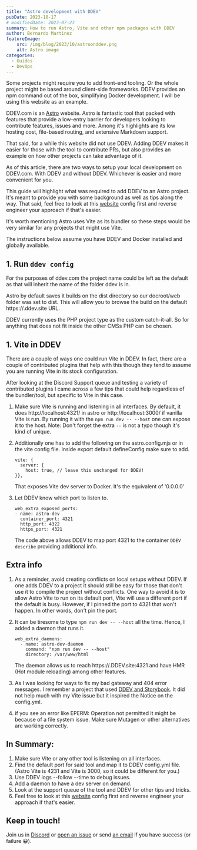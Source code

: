 ```yaml
---
title: "Astro development with DDEV"
pubDate: 2023-10-17
# modifiedDate: 2023-07-23
summary: How to run Astro, Vite and other npm packages with DDEV
author: Bernardo Martinez
featureImage:
    src: /img/blog/2023/10/astroonddev.png
    alt: Astro image
categories:
  - Guides
  - DevOps
---
```


Some projects might require you to add front-end tooling. Or the whole project might be based around client-side frameworks. DDEV provides an npm command out of the box, simplifying Docker development. I will be using this website as an example.

DDEV.com is an [Astro](https://astro.build/) website. Astro is fantastic tool that packed with features that provide a low-entry barrier for developers looking to contribute features, issues and more. Among it's highlights are its low hosting cost, file-based routing, and extensive Markdown support.

That said, for a while this website did not use DDEV. Adding DDEV makes it easier for those with the tool to contribute PRs, but also provides an example on how other projects can take advantage of it.

As of this article, there are two ways to setup your local development on DDEV.com. With DDEV and without DDEV. Whichever is easier and more convenient for you.

This guide will highlight what was required to add DDEV to an Astro project. It's meant to provide you with some background as well as tips along the way. That said, feel free to look at this [website](https://github.com/ddev/ddev.com/blob/main/.ddev/config.yaml) config first and reverse engineer your approach if that's easier.

It's worth mentioning Astro uses Vite as its bundler so these steps would be very similar for any projects that might use Vite.

The instructions below assume you have DDEV and Docker installed and globally available.

## 1. Run `ddev config`

For the purposes of ddev.com the project name could be left as the default as that will inherit the name of the folder ddev is in.

Astro by default saves it builds on the dist directory so our docroot/web folder was set to dist. This will allow you to browse the build on the default https://<projectname>.ddev.site URL.

DDEV currently uses the PHP project type as the custom catch-it-all. So for anything that does not fit inside the other CMSs PHP can be chosen.

## 1. Vite in DDEV

There are a couple of ways one could run Vite in DDEV.
In fact, there are a couple of contributed plugins that help with this though they tend to assume you are running Vite in its stock configuration.

After looking at the Discord Support queue and testing a variety of contributed plugins I came across a few tips that could help regardless of the bundler/tool, but specific to Vite in this case.


1. Make sure Vite is running and listening in all interfaces. By default, it does http://localhost:4321/ in astro or http://localhost:3000/ if vanilla Vite is run. By running it with the `npm run dev -- --host` one can expose it to the host. Note: Don't forget the extra `--` is not a typo though it's kind of unique.

2. Additionally one has to add the following on the astro.config.mjs or in the vite config file. Inside export default defineConfig make sure to add.
    ```
    vite: {
      server: {
        host: true, // leave this unchanged for DDEV!
    }},
    
    ```
    That exposes Vite dev server to Docker. It's the equivalent of '0.0.0.0'

3. Let DDEV know which port to listen to.
    ```
    web_extra_exposed_ports:
    - name: astro-dev
      container_port: 4321
      http_port: 4322
      https_port: 4321

    ```
    The code above allows DDEV to map port 4321 to the container `DDEV describe` providing additional info.

## Extra info


1. As a reminder, avoid creating conflicts on local setups without DDEV. If one adds DDEV to a project it should still be easy for those that don't use it to compile the project without conflicts. One way to avoid it is to allow Astro Vite to run on its default port, Vite will use a different port if the default is busy. However, if I pinned the port to 4321 that won't happen. In other words, don't pin the port.


2. It can be tiresome to type `npm run dev -- --host` all the time. Hence, I added a daemon that runs it.

    ```
    web_extra_daemons:
      - name: astro-dev-daemon
        command: "npm run dev -- --host"
        directory: /var/www/html

    ```

    The daemon allows us to reach https://<projectname>.DDEV.site:4321 and have HMR (Hot module reloading) among other features.

3. As I was looking for ways to fix my bad gateway and 404 error messages. I remember a project that used [DDEV and Storybook](https://github.com/cosmicdreams/drupal-storybook/blob/main/.DDEV/config.yaml). It did not help much with my Vite issue but it inspired the Notice on the config.yml.

4. if you see an error like EPERM: Operation not permitted it might be because of a file system issue. Make sure Mutagen or other alternatives are working correctly. 

## In Summary:

1. Make sure Vite or any other tool is listening on all interfaces.
2. Find the default port for said tool and map it to DDEV config.yml file. 
  (Astro Vite is 4231 and Vite is 3000, so it could be different for you.)
3. Use DDEV logs --follow --time to debug issues.
4. Add a daemon to have a dev server on demand.
5. Look at the support queue of the tool and DDEV for other tips and tricks.
6. Feel free to look at this [website](https://github.com/ddev/ddev.com/blob/main/.ddev/config.yaml) config first and reverse engineer your approach if that's easier.


## Keep in touch!

  Join us in [Discord](https://discord.gg/hCZFfAMc5k) or [open an issue](https://github.com/DDEV/DDEV/issues) or send [an email](mailto:support%40DDEV.com) if you have success (or failure 😀).
